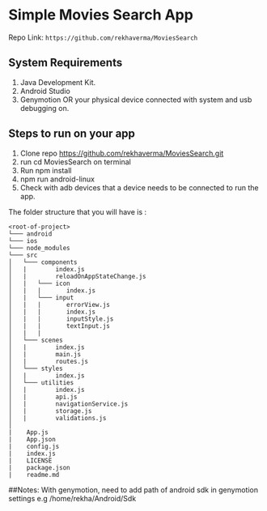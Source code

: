 # Simple Movies Search App

Repo Link: `https://github.com/rekhaverma/MoviesSearch`

## System Requirements
1. Java Development Kit.
2. Android Studio
3. Genymotion OR your physical device connected with system and usb debugging on.

## Steps to run on your app 
1. Clone repo https://github.com/rekhaverma/MoviesSearch.git
2. run cd MoviesSearch on terminal
3. Run npm install
4. npm run android-linux
5. Check with adb devices that a device needs to be connected to run the app.

The folder structure that you will have is :

```
<root-of-project>
└─── android
└─── ios
└─── node_modules
└─── src
│   └─── components
│   |        index.js
│   |        reloadOnAppStateChange.js
│   |   └─── icon
│   |   |       index.js
│   |   └─── input
│   |   |       errorView.js
│   |   |       index.js
│   |   |       inputStyle.js
│   |   |       textInput.js
│   |   |   
│   └─── scenes
│   |        index.js
│   |        main.js
│   |        routes.js
│   └─── styles
│   |        index.js
│   └─── utilities
│   |        index.js
│   |        api.js
│   |        navigationService.js
│   |        storage.js
│   |        validations.js
│   
|    App.js
|    App.json
|    config.js
|    index.js
|    LICENSE
|    package.json
|    readme.md
```

##Notes: 
With genymotion, need to add path of android sdk in genymotion settings e.g /home/rekha/Android/Sdk

